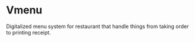 # Vmenu
Digitalized menu system for restaurant that handle things from taking order to printing receipt.
